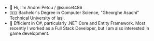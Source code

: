 - 👋 Hi, I’m Andrei Petcu / @sunset486
- 🇷🇴 Bachelor's Degree in Computer Science, "Gheorghe Asachi" Technical University of Iași.
- 👀 Efficient in C#, particularly .NET Core and Entity Framework. Most recently I worked as a Full Stack Developer, but I am also interested in game development.

<!---
sunset486/sunset486 is a ✨ special ✨ repository because its `README.md` (this file) appears on your GitHub profile.
You can click the Preview link to take a look at your changes.
--->
